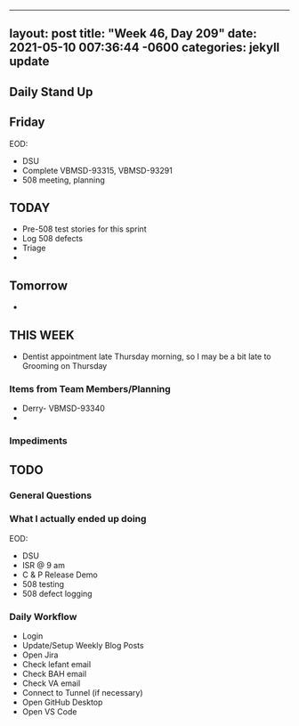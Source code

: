 
---
layout: post
title:  "Week 46, Day 209"
date:   2021-05-10 007:36:44 -0600
categories: jekyll update
---

## Daily Stand Up
## Friday
EOD:
* DSU
* Complete VBMSD-93315, VBMSD-93291
* 508 meeting, planning

## TODAY
 * Pre-508 test stories for this sprint
 * Log 508 defects
 * Triage
 * 
  
## Tomorrow
* 
  
## THIS WEEK
* Dentist appointment late Thursday morning, so I may be a bit late to Grooming on Thursday

### Items from Team Members/Planning
* Derry- VBMSD-93340
* 
### Impediments

## TODO

### General Questions  

### What I actually ended up doing
EOD:
* DSU
* ISR @ 9 am
* C & P Release Demo
* 508 testing
* 508 defect logging

### Daily Workflow
* Login
* Update/Setup Weekly Blog Posts
* Open Jira
* Check lefant email
* Check BAH email
* Check VA email
* Connect to Tunnel (if necessary)
* Open GitHub Desktop
* Open VS Code